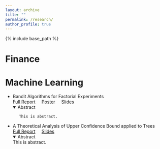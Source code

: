 ```yaml
---
layout: archive
title: ""
permalink: /research/
author_profile: true
---
```


{% include base_path %}

# Finance

<!--   <div style="background-color:#D3D3D3;padding:20px;"> -->
# Machine Learning

* Bandit Algorithms for Factorial Experiments  
  [Full Report](https://yutongyan.xyz/files/) &nbsp;&nbsp;&nbsp; [Poster](https://yutongyan.xyz/files/) &nbsp;&nbsp;&nbsp;  [Slides](https://yutongyan.xyz/files/)
  <details open>
    <summary>Abstract</summary>
<!--     <div class="language-plaintext highlighter-rouge"> -->
          This is abstract.   
<!--     </div> -->
  </details>

* A Theoretical Analysis of Upper Confidence Bound applied to Trees  
  [Full Report](https://yutongyan.xyz/files/) &nbsp;&nbsp;&nbsp; [Slides](https://yutongyan.xyz/files/)  
  <details open>
    <summary>Abstract</summary>
          This is abstract.   
  </details>
  


<!--
{% for post in site.writing-sample reversed %}
  {% include archive-single.html %}
{% endfor %}
-->
